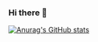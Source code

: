 ### Hi there 👋

[![Anurag's GitHub stats](https://github-readme-stats.vercel.app/api?username=ryan10599&show_icons=true&theme=dracula)](https://github.com/anuraghazra/github-readme-stats)


<!--
**ryan10599/ryan10599** is a ✨ _special_ ✨ repository because its `README.md` (this file) appears on your GitHub profile.

Here are some ideas to get you started:

- 🔭 I’m currently working on ...
- 🌱 I’m currently learning ...
- 👯 I’m looking to collaborate on ...
- 🤔 I’m looking for help with ...
- 💬 Ask me about ...
- 📫 How to reach me: ...
- 😄 Pronouns: ...
- ⚡ Fun fact: ...
-->
